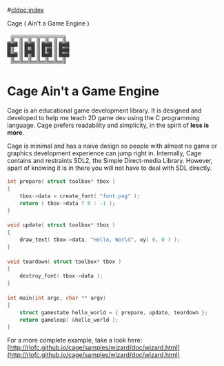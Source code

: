 #<cldoc:index>

Cage ( Ain't a Game Engine )

![alt text](images/cage.png)
# Cage Ain't a Game Engine
Cage is an educational game development library. 
It is designed and developed to help me teach 2D game dev using the C programming language.
Cage prefers readability and simplicity, in the spirit of
**less is more**.

Cage is minimal and has a naive design so people with almost no 
game or graphics development experience can jump right in. Internally, 
Cage contains and restraints SDL2, the Simple Direct-media Library.
However, apart of knowing it is in there you will not have
to deal with SDL directly.

```c
int prepare( struct toolbox* tbox )
{
    tbox->data = create_font( "font.png" );
    return ( tbox->data ? 0 : -1 );
}

void update( struct toolbox* tbox )
{
    draw_text( tbox->data, "Hello, World", xy( 0, 0 ) );
}

void teardown( struct toolbox* tbox )
{
    destroy_font( tbox->data );
}

int main(int argc, char ** argv)
{
    struct gamestate hello_world = { prepare, update, teardown };
    return gameloop( &hello_world );
}
```

For a more complete example, take a look here:
[http://rlofc.github.io/cage/samples/wizard/doc/wizard.html](http://rlofc.github.io/cage/samples/wizard/doc/wizard.html)

